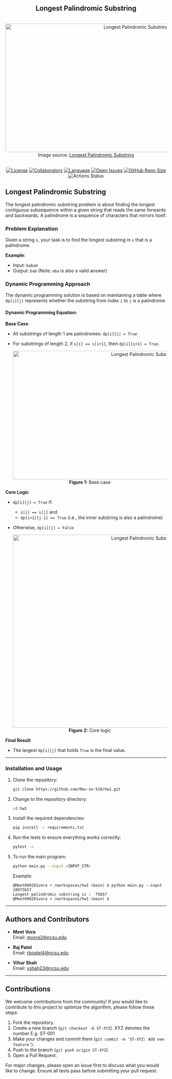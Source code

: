 <h2 align="center">
    Longest Palindromic Substring
</h2>

<br>

<div align="center">
        <img width="800" height="400" src="https://gabrielghe.github.io/assets/themes/images/2016-02-27-manachers-algorithm-longest-palindromic-substring7.gif" alt="Longest Palindromic Substring">
        <br>
        <figcaption>
            Image source: <a href="https://gabrielghe.github.io/university/2016/02/27/manachers-algorithm-longest-palindromic-substring">Longest Palindromic Substring</a>
        </figcaption>
</div>

<br>

<div align="center">

[![License](https://img.shields.io/badge/License-MIT-purple.svg?style=flat)](https://github.com/Rmv-se-510/hw1/main/LICENSE)
[![Collaborators](https://img.shields.io/badge/Collaborators-3-orange.svg?style=flat)](https://github.com/Rmv-se-510/hw1/graphs/contributors)
[![Language](https://img.shields.io/badge/Language-Python-blue.svg?style=flat)](https://github.com/Rmv-se-510/hw1/search?l=python)
[![Open Issues](https://img.shields.io/github/issues/Rmv-se-510/hw1)](https://github.com/Rmv-se-510/hw1/issues)
[![GitHub Repo Size](https://img.shields.io/github/repo-size/Rmv-se-510/hw1.svg)](https://img.shields.io/github/repo-size/Rmv-se-510/hw1.svg)
<img alt="Actions Status" src="https://github.com/Rmv-se-510/hw1/workflows/Test/badge.svg">

</div>

## Longest Palindromic Substring

The longest palindromic substring problem is about finding the longest contiguous subsequence within a given string that reads the same forwards and backwards. A palindrome is a sequence of characters that mirrors itself.

### Problem Explanation

Given a string `s`, your task is to find the longest substring in `s` that is a palindrome.

**Example**:
- Input: `babad`
- Output: `bab` (Note: `aba` is also a valid answer)

### Dynamic Programming Approach

The dynamic programming solution is based on maintaining a table where `dp[i][j]` represents whether the substring from index `i` to `j` is a palindrome.

#### Dynamic Programming Equation:

**Base Case**
- All substrings of length 1 are palindromes: `dp[i][i] = True`
- For substrings of length 2, if `s[i] == s[i+1]`, then `dp[i][i+1] = True`.

  <div align="center">
        <img width="800" height="400" src="https://storage.googleapis.com/algodailyrandomassets/curriculum/hard-strings/longest-palindromic-substring-9.JPG" alt="Longest Palindromic Substring">
        <br>
        <figcaption>
            <b>Figure 1:</b> Base case
        </figcaption>
</div>


**Core Logic**
- `dp[i][j] = True` if:
  - `s[i] == s[j]` and
  - `dp[i+1][j-1] == True` (i.e., the inner substring is also a palindrome)
- Otherwise, `dp[i][j] = False`

  <div align="center">
        <img width="800" height="600" src="https://storage.googleapis.com/algodailyrandomassets/curriculum/easy-strings/length-longest-palindromic-subsequence/DP-solution.png" alt="Longest Palindromic Substring">
        <br>
        <figcaption>
            <b>Figure 2:</b> Core logic
        </figcaption>
</div>

**Final Result**
- The largest `dp[i][j]` that holds `True` is the final value.

---

### Installation and Usage

1. Clone the repository:
   ```bash
   git clone https://github.com/Rmv-se-510/hw1.git
   ```

2. Change to the repository directory:
   ```bash
   cd hw1
   ```

3. Install the required dependencies:
   ```bash
   pip install -r requirements.txt
   ```

4. Run the tests to ensure everything works correctly:
   ```bash
   pytest -v
   ```

5. To run the main program:
   ```bash
   python main.py --input <INPUT_STR>
   ```
   Example:
   ```
   @Meet090201vora ➜ /workspaces/hw1 (main) $ python main.py --input 18975b57
   Longest palindromic substring is :  75b57
   @Meet090201vora ➜ /workspaces/hw1 (main) $
   ```

---

## Authors and Contributors

- **Meet Vora**  
  Email: [mvora2@ncsu.edu](mailto:mvora2@ncsu.edu)

- **Raj Patel**  
  Email: [rbpatel4@ncsu.edu](mailto:rbpatel4@ncsu.edu)

- **Vihar Shah**  
  Email: [vshah23@ncsu.edu](mailto:vshah23@ncsu.edu)

---
## Contributions

We welcome contributions from the community! If you would like to contribute to this project to optimize the algorithm, please follow these steps:

1. Fork the repository.
2. Create a new branch (`git checkout -b ST-XYZ`). XYZ denotes the number E.g. ST-001
3. Make your changes and commit them (`git commit -m 'ST-XYZ: Add new feature'`).
4. Push to the branch (`git push origin ST-XYZ`).
5. Open a Pull Request.

For major changes, please open an issue first to discuss what you would like to change. Ensure all tests pass before submitting your pull request.
